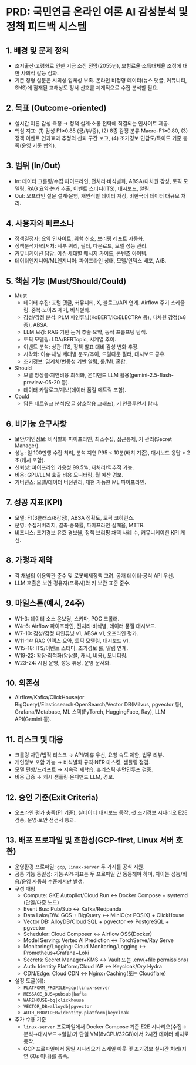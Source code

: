 # PRD: 국민연금 온라인 여론 AI 감성분석 및 정책 피드백 시스템

## 1. 배경 및 문제 정의
- 초저출산·고령화로 인한 기금 소진 전망(2055년), 보험료율·소득대체율 조정에 대한 사회적 갈등 심화.
- 기존 정형 설문은 시의성·입체성 부족. 온라인 비정형 데이터(뉴스 댓글, 커뮤니티, SNS)에 잠재된 고해상도 정서 신호를 체계적으로 수집·분석할 필요.

## 2. 목표 (Outcome-oriented)
- 실시간 여론 감성 측정 → 정책 설계·소통 전략에 직결되는 인사이트 제공.
- 핵심 지표: (1) 감성 F1≥0.85 (긍/부/중), (2) 8종 감정 분류 Macro-F1≥0.80, (3) 정책 이벤트 인과효과 추정의 신뢰 구간 보고, (4) 조기경보 민감도/특이도 기준 충족(운영 기준 협의).

## 3. 범위 (In/Out)
- In: 데이터 크롤링/수집 파이프라인, 전처리·비식별화, ABSA/다차원 감성, 토픽 모델링, RAG 요약·논거 추출, 이벤트 스터디(ITS), 대시보드, 알림.
- Out: 오프라인 설문 설계·운영, 개인식별 데이터 저장, 비한국어 데이터 대규모 처리.

## 4. 사용자와 페르소나
- 정책결정자: 요약 인사이트, 위험 신호, 브리핑 레포트 자동화.
- 정책분석가/리서처: 세부 쿼리, 필터, 다운로드, 모델 성능 관리.
- 커뮤니케이션 담당: 이슈·세대별 메시지 가이드, 콘텐츠 아이템.
- 데이터엔지니어/ML엔지니어: 파이프라인 상태, 모델/인덱스 배포, A/B.

## 5. 핵심 기능 (Must/Should/Could)
- Must
  - 데이터 수집: 포털 댓글, 커뮤니티, X, 블로그/API 연계. Airflow 주기 스케줄링. 중복·노이즈 제거, 비식별화.
  - 감성/감정 분석: PLM 파인튜닝(KoBERT/KoELECTRA 등), 다차원 감정(≥8종), ABSA.
  - LLM 보강: RAG 기반 논거 추출·요약, 동적 프롬프팅 탐색.
  - 토픽 모델링: LDA/BERTopic, 시계열 추이.
  - 이벤트 분석: 상관·ITS, 정책 발표 대비 감성 변화 추정.
  - 시각화: 이슈·채널·세대별 분포/추이, 드릴다운 필터, 대시보드 공유.
  - 조기경보: 임계치/변동성 기반 알림, 룰/ML 혼합.
- Should
  - 모델 앙상블·지연비용 최적화, 온디맨드 LLM 활용(gemini-2.5-flash-preview-05-20 등).
  - 데이터 카탈로그/계보(데이터 품질 메트릭 포함).
- Could
  - 담론 네트워크 분석(댓글 상호작용 그래프), 키 인플루언서 탐지.

## 6. 비기능 요구사항
- 보안/개인정보: 비식별화 파이프라인, 최소수집, 접근통제, 키 관리(Secret Manager).
- 성능: 일 100만행 수집·처리, 분석 지연 P95 < 10분(배치 기준), 대시보드 응답 < 2초(캐시 포함).
- 신뢰성: 파이프라인 가용성 99.5%, 재처리/역추적 가능.
- 비용: GPU/LLM 호출 비용 모니터링, 월 예산 경보.
- 거버넌스: 모델/데이터 버전관리, 재현 가능한 ML 파이프라인.

## 7. 성공 지표(KPI)
- 모델: F1(3클래스/8감정), ABSA 정확도, 토픽 코히런스.
- 운영: 수집커버리지, 결측·중복률, 파이프라인 실패율, MTTR.
- 비즈니스: 조기경보 유효 경보율, 정책 브리핑 채택 사례 수, 커뮤니케이션 KPI 개선.

## 8. 가정과 제약
- 각 채널의 이용약관 준수 및 로봇배제정책 고려. 공개 데이터·공식 API 우선.
- LLM 호출은 보안 경유지(프록시)와 키 보관 표준 준수.

## 9. 마일스톤(예시, 24주)
- W1-3: 데이터 소스 온보딩, 스키마, POC 크롤러.
- W4-6: Airflow 파이프라인, 전처리·비식별, 데이터 품질 대시보드.
- W7-10: 감성/감정 파인튜닝 v1, ABSA v1, 오프라인 평가.
- W11-14: RAG 인덱스·요약, 토픽 모델링, 대시보드 v1.
- W15-18: ITS/이벤트 스터디, 조기경보 룰, 알림 연계.
- W19-22: 확장·최적화(앙상블, 캐시, 비용), 모니터링.
- W23-24: 시범 운영, 성능 튜닝, 운영 문서화.

## 10. 의존성
- Airflow/Kafka/ClickHouse(or BigQuery)/Elasticsearch·OpenSearch/Vector DB(Milvus, pgvector 등), Grafana/Metabase, ML 스택(PyTorch, HuggingFace, Ray), LLM API(Gemini 등).

## 11. 리스크 및 대응
- 크롤링 차단/법적 리스크 → API/제휴 우선, 요청 속도 제한, 법무 리뷰.
- 개인정보 포함 가능 → 비식별화 규칙·NER 마스킹, 샘플링 점검.
- 모델 편향/드리프트 → 지속적 재학습, 휴리스틱·휴먼인루프 검증.
- 비용 급증 → 캐시·샘플링·온디맨드 LLM, 경보.

## 12. 승인 기준(Exit Criteria)
- 오프라인 평가 충족(F1 기준), 실데이터 대시보드 동작, 첫 조기경보 시나리오 E2E 검증, 운영·보안 점검서 통과.

## 13. 배포 프로파일 및 호환성(GCP-first, Linux 서버 호환)
- 운영환경 프로파일: `gcp`, `linux-server` 두 가지를 공식 지원.
- 공통 기능 동일성: 기능·API·지표는 두 프로파일 간 동등해야 하며, 차이는 성능/비용/운영 자동화 수준에서만 발생.
- 구성 매핑
  - Compute: GKE Autopilot/Cloud Run ↔ Docker Compose + systemd (단일/다중 노드)
  - Event Bus: Pub/Sub ↔ Kafka/Redpanda
  - Data Lake/DW: GCS + BigQuery ↔ MinIO(or POSIX) + ClickHouse
  - Vector DB: AlloyDB/Cloud SQL + pgvector ↔ PostgreSQL + pgvector
  - Scheduler: Cloud Composer ↔ Airflow OSS(Docker)
  - Model Serving: Vertex AI Prediction ↔ TorchServe/Ray Serve
  - Monitoring/Logging: Cloud Monitoring/Logging ↔ Prometheus+Grafana+Loki
  - Secrets: Secret Manager+KMS ↔ Vault 또는 .env(+file permissions)
  - Auth: Identity Platform/Cloud IAP ↔ Keycloak/Ory Hydra
  - CDN/Edge: Cloud CDN ↔ Nginx+Caching(또는 Cloudflare)
- 설정 토글(예):
  - `PLATFORM_PROFILE=gcp|linux-server`
  - `MESSAGE_BUS=pubsub|kafka`
  - `WAREHOUSE=bq|clickhouse`
  - `VECTOR_DB=alloydb|pgvector`
  - `AUTH_PROVIDER=identity-platform|keycloak`
- 추가 수용 기준
  - `linux-server` 프로파일에서 Docker Compose 기준 E2E 시나리오(수집→분석→대시보드→알림)가 단일 VM(8vCPU/32GB)에서 2시간 데이터 배치로 동작.
  - GCP 프로파일에서 동일 시나리오가 스케일 아웃 및 조기경보 실시간 처리(지연 60s 이내)를 충족.
